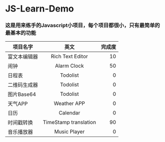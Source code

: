 # JS-Learn-Demo

### 这是用来练手的Javascript小项目，每个项目都很小，只有最简单的最基本的功能

| 项目名字 | 英文 | 完成度 | 
| - | :-: | -: | 
| 富文本编辑器 | Rich Text Editor| 10 | 
| 闹钟 | Alarm Clock | 50 | 
| 日程表 | Todolist | 0 |
| 二维码生成器 | Todolist | 0 |
| 图片Base64 | Todolist | 0 |
| 天气APP | Weather APP | 0 |
| 日历 | Calendar |0 |
| 时间戳转换 | TimeStamp translation | 90 |
| 音乐播放器 | Music Player | 0 |
